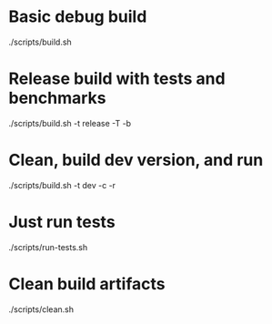 # Basic debug build
./scripts/build.sh

# Release build with tests and benchmarks
./scripts/build.sh -t release -T -b

# Clean, build dev version, and run
./scripts/build.sh -t dev -c -r

# Just run tests
./scripts/run-tests.sh

# Clean build artifacts
./scripts/clean.sh